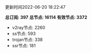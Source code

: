 更新时间2022-06-20 18:22:47

**总订阅: 397**
**总节点: 16114**
**有效节点: 3372**
- v2ray节点: 2260
- ss节点: 593
- trojan节点: 338
- ssr节点: 181
